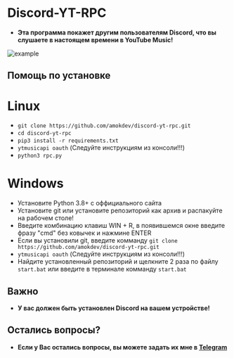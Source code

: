 # Discord-YT-RPC
+ **Эта программа покажет другим пользователям Discord, что вы слушаете в настоящем времени в YouTube Music!**

![example](https://i.ibb.co/YLZYShH/image.png)
## Помощь по установке
# Linux
+ `git clone https://github.com/amokdev/discord-yt-rpc.git`
+ `cd discord-yt-rpc`
+ `pip3 install -r requirements.txt`
+ `ytmusicapi oauth` (Следуйте инструкциям из консоли!!!)
+ `python3 rpc.py`
# Windows
+ Установите Python 3.8+ с оффициального сайта
+ Установите git или установите репозиторий как архив и распакуйте на рабочем столе!
+ Введите комбинацию клавиш WIN + R, в появившемся окне введите фразу "cmd" без ковычек и нажмине ENTER
+ Если вы установили git, введите комманду `git clone https://github.com/amokdev/discord-yt-rpc.git`
+ `ytmusicapi oauth` (Следуйте инструкциям из консоли!!!)
+ Найдите установленный репозиторий и щелкните 2 раза по файлу `start.bat` или введите в терминале комманду `start.bat`
## Важно
+ **У вас должен быть установлен Discord на вашем устройстве!**

## Остались вопросы?
+ **Если у Вас остались вопросы, вы можете задать их мне в [Telegram](https://t.me/AmokDev)**

